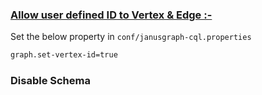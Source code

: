 ### <u>Allow user defined ID to Vertex & Edge :-</u>


Set the below property in `conf/janusgraph-cql.properties`

```bash
graph.set-vertex-id=true
```

### Disable Schema